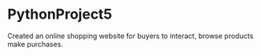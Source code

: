 # PythonProject5
Created an online shopping website for buyers to interact, browse products make purchases.
